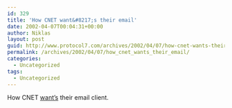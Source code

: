 ```yaml
---
id: 329
title: 'How CNET want&#8217;s their email'
date: 2002-04-07T00:04:31+00:00
author: Niklas
layout: post
guid: http://www.protocol7.com/archives/2002/04/07/how-cnet-wants-their-email/
permalink: /archives/2002/04/07/how_cnet_wants_their_email/
categories:
  - Uncategorized
tags:
  - Uncategorized
---
```

<div class='microid-ef630696e4ca1b095427c65eeb79632ef283c004'>
  <p>
    How CNET <a href="http://home.cnet.com/software/0-8888-8-9161160-1.html">want&#8217;s</a> their email client.
  </p>
</div>
